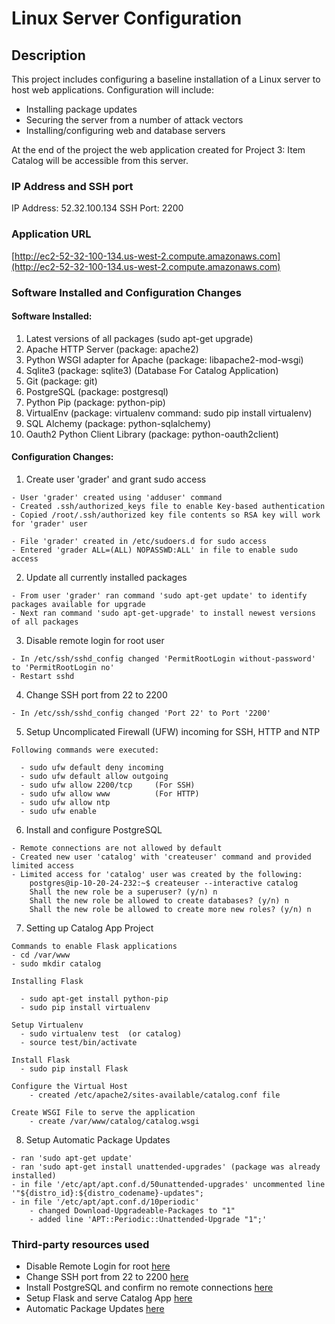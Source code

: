 # Linux Server Configuration

## Description

This project includes configuring a baseline installation of a Linux server to host web applications.  Configuration will include:

- Installing package updates
- Securing the server from a number of attack vectors
- Installing/configuring web and database servers

At the end of the project the web application created for Project 3: Item Catalog will be accessible from this server.

###  IP Address and SSH port

  IP Address: 52.32.100.134
  SSH Port: 2200

###  Application URL

  [http://ec2-52-32-100-134.us-west-2.compute.amazonaws.com](http://ec2-52-32-100-134.us-west-2.compute.amazonaws.com)

### Software Installed and Configuration Changes

#### Software Installed:

  1.  Latest versions of all packages (sudo apt-get upgrade)
  2.  Apache HTTP Server (package: apache2)
  3.  Python WSGI adapter for Apache  (package: libapache2-mod-wsgi)
  4.  Sqlite3 (package: sqlite3)  (Database For Catalog Application)
  5.  Git (package: git)
  6.  PostgreSQL (package: postgresql)
  7.  Python Pip (package: python-pip)
  8.  VirtualEnv (package: virtualenv  command: sudo pip install virtualenv)
  9.  SQL Alchemy (package: python-sqlalchemy)
  10. Oauth2 Python Client Library (package: python-oauth2client)
  
#### Configuration Changes:
    
  1. Create user 'grader' and grant sudo access

    - User 'grader' created using 'adduser' command
    - Created .ssh/authorized_keys file to enable Key-based authentication
    - Copied /root/.ssh/authorized key file contents so RSA key will work for 'grader' user
    
    - File 'grader' created in /etc/sudoers.d for sudo access  
    - Entered 'grader ALL=(ALL) NOPASSWD:ALL' in file to enable sudo access

  2. Update all currently installed packages

    - From user 'grader' ran command 'sudo apt-get update' to identify packages available for upgrade
    - Next ran command 'sudo apt-get-upgrade' to install newest versions of all packages

  3.  Disable remote login for root user

    - In /etc/ssh/sshd_config changed 'PermitRootLogin without-password' to 'PermitRootLogin no'
    - Restart sshd  

  4. Change SSH port from 22 to 2200
  
    - In /etc/ssh/sshd_config changed 'Port 22' to Port '2200'

  5.  Setup Uncomplicated Firewall (UFW) incoming for SSH, HTTP and NTP
    
    Following commands were executed:
    
      - sudo ufw default deny incoming
      - sudo ufw default allow outgoing
      - sudo ufw allow 2200/tcp     (For SSH)
      - sudo ufw allow www          (For HTTP)
      - sudo ufw allow ntp
      - sudo ufw enable

  6.  Install and configure PostgreSQL
  
    - Remote connections are not allowed by default
    - Created new user 'catalog' with 'createuser' command and provided limited access
    - Limited access for 'catalog' user was created by the following:
        postgres@ip-10-20-24-232:~$ createuser --interactive catalog
        Shall the new role be a superuser? (y/n) n
        Shall the new role be allowed to create databases? (y/n) n
        Shall the new role be allowed to create more new roles? (y/n) n

  7. Setting up Catalog App Project
    
    Commands to enable Flask applications
    - cd /var/www
    - sudo mkdir catalog
    
    Installing Flask
      
      - sudo apt-get install python-pip
      - sudo pip install virtualenv
      
    Setup Virtualenv
      - sudo virtualenv test  (or catalog)
      - source test/bin/activate
    
    Install Flask
      - sudo pip install Flask

    Configure the Virtual Host
        - created /etc/apache2/sites-available/catalog.conf file
        
    Create WSGI File to serve the application
        - create /var/www/catalog/catalog.wsgi
        
  8. Setup Automatic Package Updates

    - ran 'sudo apt-get update'
    - ran 'sudo apt-get install unattended-upgrades' (package was already installed)
    - in file '/etc/apt/apt.conf.d/50unattended-upgrades' uncommented line '"${distro_id}:${distro_codename}-updates";
    - in file '/etc/apt/apt.conf.d/10periodic'
        - changed Download-Upgradeable-Packages to "1"
        - added line 'APT::Periodic::Unattended-Upgrade "1";'
        
        
### Third-party resources used

  - Disable Remote Login for root [here](http://askubuntu.com/questions/27559/how-do-i-disable-remote-ssh-login-as-root-from-a-server)
  - Change SSH port from 22 to 2200 [here](https://help.ubuntu.com/community/SSH/OpenSSH/InstallingConfiguringTesting)
  - Install PostgreSQL and confirm no remote connections [here](https://www.digitalocean.com/community/tutorials/how-to-secure-postgresql-on-an-ubuntu-vps)
  - Setup Flask and serve Catalog App [here](https://www.digitalocean.com/community/tutorials/how-to-deploy-a-flask-application-on-an-ubuntu-vps)
  - Automatic Package Updates [here](https://help.ubuntu.com/lts/serverguide/automatic-updates.html)

